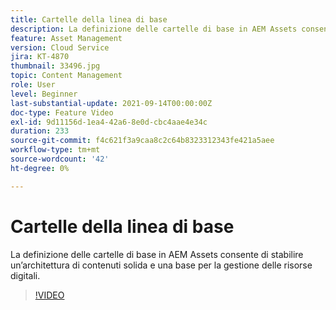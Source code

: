 ```yaml
---
title: Cartelle della linea di base
description: La definizione delle cartelle di base in AEM Assets consente di stabilire un’architettura di contenuti solida e una base per la gestione delle risorse digitali.
feature: Asset Management
version: Cloud Service
jira: KT-4870
thumbnail: 33496.jpg
topic: Content Management
role: User
level: Beginner
last-substantial-update: 2021-09-14T00:00:00Z
doc-type: Feature Video
exl-id: 9d11156d-1ea4-42a6-8e0d-cbc4aae4e34c
duration: 233
source-git-commit: f4c621f3a9caa8c2c64b8323312343fe421a5aee
workflow-type: tm+mt
source-wordcount: '42'
ht-degree: 0%

---
```


# Cartelle della linea di base

La definizione delle cartelle di base in AEM Assets consente di stabilire un’architettura di contenuti solida e una base per la gestione delle risorse digitali.

>[!VIDEO](https://video.tv.adobe.com/v/33496?quality=12&learn=on)

